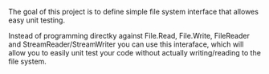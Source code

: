 ﻿The goal of this project is to define simple file system interface that allowes easy unit testing.

Instead of programming directky against File.Read, File.Write, FileReader and StreamReader/StreamWriter you can use this interaface, 
which will allow you to easily unit test your code without actually writing/reading to the file system.
